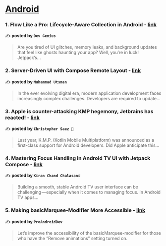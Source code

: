 
<h1><a href=https://medium.com/tag/android/recommended target="_blank" rel="noopener noreferrer">Android</a></h1>
<h3>1. Flow Like a Pro: Lifecycle-Aware Collection in Android - <a href="https://medium.com/dev-genius/flow-like-a-pro-lifecycle-aware-collection-in-android-4294eb6ec3ab" target="_blank" rel="noopener noreferrer">link</a></h3>

✍️ **posted by `Dev Genius`**

<blockquote>Are you tired of UI glitches, memory leaks, and background updates that feel like ghosts haunting your app? Well, you’re in luck! Jetpack’s…</blockquote>

<h3>2. Server-Driven UI with Compose Remote Layout - <a href="https://medium.com/@utsmannn/server-driven-ui-with-compose-remote-layout-bdc902d973f8" target="_blank" rel="noopener noreferrer">link</a></h3>

✍️ **posted by `Muhammad Utsman`**

<blockquote>In the ever evolving digital era, modern application development faces increasingly complex challenges. Developers are required to update…</blockquote>

<h3>3. Apple is counter-attacking KMP hegemony, Jetbrains has reacted! - <a href="https://medium.com/@SaezChristopher/apple-is-counter-attacking-kmp-hegemony-jetbrains-has-reacted-1c4a60c2ab3e" target="_blank" rel="noopener noreferrer">link</a></h3>

✍️ **posted by `Christopher Saez 📱`**

<blockquote>Last year, K.M.P. (Kotlin Mobile Multiplatform) was announced as a first-class support for Android developers. Did Apple anticipate this…</blockquote>

<h3>4. Mastering Focus Handling in Android TV UI with Jetpack Compose - <a href="https://medium.com/@kiranchalasani23/mastering-focus-handling-in-android-tv-ui-with-jetpack-compose-bcc9251c2463" target="_blank" rel="noopener noreferrer">link</a></h3>

✍️ **posted by `Kiran Chand Chalasani`**

<blockquote>Building a smooth, stable Android TV user interface can be challenging — especially when it comes to managing focus. In Android TV apps…</blockquote>

<h3>5. Making basicMarquee-Modifier More Accessible - <a href="https://medium.com/proandroiddev/making-basicmarquee-modifier-more-accessible-8b3737307dee" target="_blank" rel="noopener noreferrer">link</a></h3>

✍️ **posted by `ProAndroidDev`**

<blockquote>Let’s improve the accessibility of the basicMarquee-modifier for those who have the “Remove animations” setting turned on.</blockquote>

